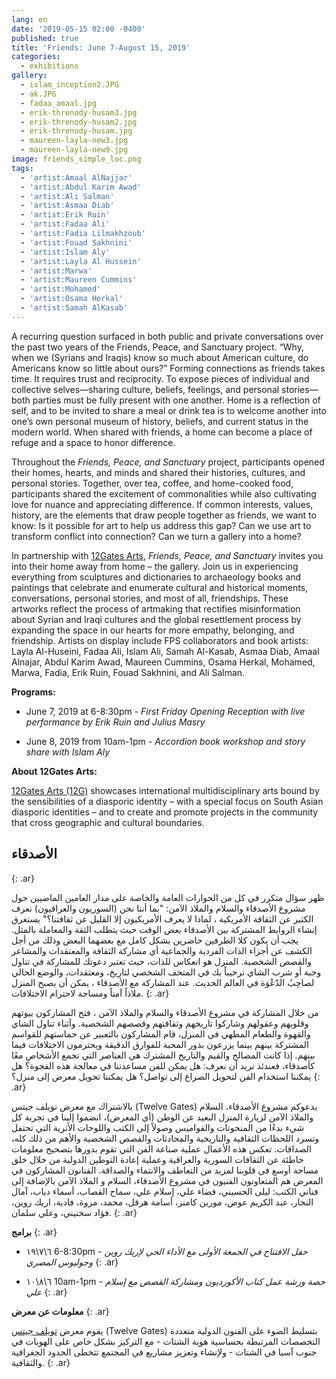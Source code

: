 ```yaml
---
lang: en
date: '2019-05-15 02:00 -0400'
published: true
title: 'Friends: June 7-August 15, 2019'
categories:
  - exhibitions
gallery:
  - islam_inception2.JPG
  - ak.JPG
  - fadaa_amaal.jpg
  - erik-threnody-husam3.jpg
  - erik-threnody-husam2.jpg
  - erik-threnody-husam.jpg
  - maureen-layla-new3.jpg
  - maureen-layla-new9.jpg
image: friends_simple_loc.png
tags:
  - 'artist:Amaal AlNajjar'
  - 'artist:Abdul Karim Awad'
  - 'artist:Ali Salman'
  - 'artist:Asmaa Diab'
  - 'artist:Erik Ruin'
  - 'artist:Fadaa Ali'
  - 'artist:Fadia Lilmakhzoub'
  - 'artist:Fouad Sakhnini'
  - 'artist:Islam Aly'
  - 'artist:Layla Al Hussein'
  - 'artist:Marwa'
  - 'artist:Maureen Cummins'
  - 'artist:Mohamed'
  - 'artist:Osama Herkal'
  - 'artist:Samah AlKasab'
---
```

A recurring question surfaced in both public and private conversations over the past two years of the Friends, Peace, and Sanctuary project. “Why, when we (Syrians and Iraqis) know so much about American culture, do Americans know so little about ours?” Forming connections as friends takes time. It requires trust and reciprocity. To expose pieces of individual and collective selves—sharing culture, beliefs, feelings, and personal stories—both parties must be fully present with one another.  Home is a reflection of self, and to be invited to share a meal or drink tea is to welcome another into one’s own personal museum of history, beliefs, and current status in the modern world. When shared with friends, a home can become a place of refuge and a space to honor difference.

Throughout the _Friends, Peace, and Sanctuary_ project, participants opened their homes, hearts, and minds and shared their histories, cultures, and personal stories. Together, over tea, coffee, and home-cooked food, participants shared the excitement of commonalities while also cultivating love for nuance and appreciating difference. If common interests, values, history, are the elements that draw people together as friends, we want to know: Is it possible for art to help us address this gap? Can we use art to transform conflict into connection? Can we turn a gallery into a home?
 
In partnership with [12Gates Arts](http://www.twelvegatesarts.org/), _Friends, Peace, and Sanctuary_ invites you into their home away from home – the gallery. Join us in experiencing everything from sculptures and dictionaries to archaeology books and paintings that celebrate and enumerate cultural and historical moments, conversations, personal stories, and most of all, friendships. These artworks reflect the process of artmaking that rectifies misinformation about Syrian and Iraqi cultures and the global resettlement process by expanding the space in our hearts for more empathy, belonging, and friendship. Artists on display include FPS collaborators and book artists: Layla Al-Huseini, Fadaa Ali, Islam Ali, Samah Al-Kasab, Asmaa Diab, Amaal Alnajar, Abdul Karim Awad, Maureen Cummins, Osama Herkal, Mohamed, Marwa, Fadia, Erik Ruin, Fouad Sakhnini, and Ali Salman.

**Programs:**

- June 7, 2019 at 6-8:30pm - _First Friday Opening Reception with live performance by Erik Ruin and Julius Masry_

- June 8, 2019 from 10am-1pm - _Accordion book workshop and story share with Islam Aly_

**About 12Gates Arts:**

[12Gates Arts (12G)](http://www.twelvegatesarts.org/) showcases international multidisciplinary arts bound by the sensibilities of a diasporic identity – with a special focus on South Asian diasporic identities – and to create and promote projects in the community that cross geographic and cultural boundaries.

## **الأصدقاء**
{: .ar}

ظهر سؤال متكرر في كل من الحوارات العامة والخاصة على مدار العامين الماضيين حول مشروع الأصدقاء والسلام والملاذ الآمن: "بما أننا نحن (السوريون والعراقيون) نعرف الكثير عن الثقافة الأمريكية ، لماذا لا يعرف الأمريكيون إلا القليل عن ثقافتنا؟" يستغرق إنشاء الروابط المشتركة بين الأصدقاء بعض الوقت حيث يتطلب الثقة والمعاملة بالمثل. يجب أن يكون كلا الطرفين حاضرين بشكل كامل مع بعضهما البعض وذلك من أجل الكشف عن أجزاء الذات الفردية والجماعية أي مشاركة الثقافة والمعتقدات والمشاعر والقصص الشخصية. المنزل هو انعكاس للذات، حيث تعتبر دعوتك للمشاركة في تناول وجبة أو شرب الشاي ترحيباً بك في المتحف الشخصي لتاريخ، ومعتقدات، والوضع الحالي لصاحِبُ الدّعْوَة في العالم الحديث. عند المشاركة مع الأصدقاء ، يمكن أن يصبح المنزل ملاذاً آمناً ومساحة لاحترام الاختلافات.
{: .ar}

 من خلال المشاركة في مشروع الأصدقاء والسلام والملاذ الآمن ، فتح المشاركون بيوتهم وقلوبهم وعقولهم وشاركوا تاريخهم وثقافتهم وقصصهم الشخصية. وأثناء تناول الشاي والقهوة والطعام المطهي في المنزل، قام المشاركون بالتعبير عن حماستهم للقواسم المشتركة بينهم  بينما يزرعون بذور المحبة للفوارق الدقيقة ويحترمون الاختلافات فيما بينهم. إذا كانت المصالح والقيم والتاريخ المشترك هي العناصر التي تجمع الأشخاص معًا كأصدقاء، فعندئذ نريد أن نعرف: هل يمكن للفن مساعدتنا في معالجة هذه الفجوة؟ هل يمكننا استخدام الفن لتحويل الصراع إلى تواصل؟ هل يمكننا تحويل معرض إلى منزل؟ 
{: .ar}

 بالاشتراك مع معرض تويلف جيتس (Twelve Gates) يدعوكم مشروع الأصدقاء، السلام والملاذ الآمن لزيارة المنزل البعيد عن الوطن (أي المعرض)، انضموا إلينا في تجربة كل شيء بدءًا من المنحوتات والقواميس وصولاً إلى الكتب واللوحات الأثرية التي تحتفل وتسرد اللحظات الثقافية والتاريخية والمحادثات والقصص الشخصية والأهم من ذلك كله، الصداقات. تعكس هذه الأعمال عملية صناعة الفن التي تقوم بدورها بتصحيح معلومات خاطئة عن الثقافات السورية والعراقية وعملية إعادة التوطين الدولية من خلال خلق مساحة أوسع في قلوبنا لمزيد من التعاطف والانتماء والصداقة. الفنانون المشاركون في المعرض هم المتعاونون الفنيون في مشروع الأصدقاء، السلام و الملاذ الآمن بالإضافة إلى فناني الكتب: ليلى الحسيني، فضاء علي، إسلام علي، سماح القصاب، أسماء دياب، آمال النجار، عبد الكريم عوض، مورين كامنز، أسامة هرقل، محمد، مروة، فادية، اريك روين، فؤاد سخنيني، وعلي سلمان. 
{: .ar}


**برامج**
{: .ar}

- ٦\٧\١٩  6-8:30pm - _حفل الافتتاح في الجمعة الأولى مع الأداء الحي لإريك روين وجوليوس المصري_
{: .ar}

- ٦\٨\١٠ 10am-1pm - _حصة ورشة عمل كتاب الأكورديون ومشاركة القصص مع إسلام علي_
{: .ar}


**معلومات عن معرض**
{: .ar}

يقوم معرض [تويلف جيتس](http://www.twelvegatesarts.org/) (Twelve Gates) بتسليط الضوء على الفنون الدولية متعددة التخصصات المرتبطة بحساسية هوية الشتات - مع التركيز بشكل خاص على الهويات في جنوب آسيا في الشتات - ولإنشاء وتعزيز مشاريع في المجتمع تتخطى الحدود الجغرافية والثقافية.
{: .ar}

